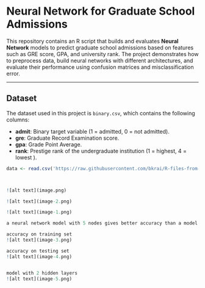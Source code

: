 # Neural Network for Graduate School Admissions

This repository contains an R script that builds and evaluates **Neural Network** models to predict graduate school admissions based on features such as GRE score, GPA, and university rank. The project demonstrates how to preprocess data, build neural networks with different architectures, and evaluate their performance using confusion matrices and misclassification error.

---

## Dataset

The dataset used in this project is `binary.csv`, which contains the following columns:
- **admit**: Binary target variable (1 = admitted, 0 = not admitted).
- **gre**: Graduate Record Examination score.
- **gpa**: Grade Point Average.
- **rank**: Prestige rank of the undergraduate institution (1 = highest, 4 = lowest ).

```R
data <- read.csv('https://raw.githubusercontent.com/bkrai/R-files-from-YouTube/main/binary.csv')



![alt text](image.png)

![alt text](image-2.png)

![alt text](image-1.png)

a neural network model with 5 nodes gives better accuracy than a model with 1 or 8 nodes

accuracy on training set
![alt text](image-3.png)

accuracy on testing set
![alt text](image-4.png)


model with 2 hidden layers
![alt text](image-5.png)

